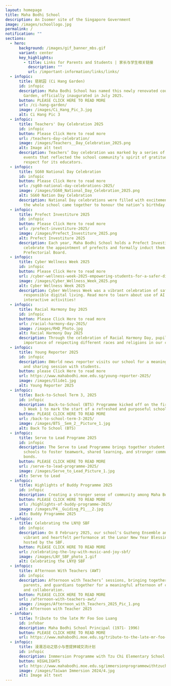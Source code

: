 ```yaml
---
layout: homepage
title: Maha Bodhi School
description: An Isomer site of the Singapore Government
image: /images/schoollogo.jpg
permalink: /
notification: ""
sections:
  - hero:
      background: /images/gif_banner_mbs.gif
      variant: center
      key_highlights:
        - title: Links for Parents and Students | 家长与学生相关链接
          description: ""
          url: /important-information/links/links/
  - infopic:
      title: 慈航园 (Ci Hang Garden)
      id: infopic
      description: Maha Bodhi School has named this newly renovated courtyard Ci Hang
        Garden, officially inaugurated in July 2025.
      button: PLEASE CLICK HERE TO READ MORE
      url: /ci-hang-garden/
      image: /images/Ci_Hang_Pic_3.jpg
      alt: Ci Hang Pic 3
  - infopic:
      title: Teachers' Day Celebration 2025
      id: infopic
      button: Please Click Here to read more
      url: /teachers-day-celebration/
      image: /images/Teachers__Day_Celebration_2025.png
      alt: Image alt text
      description: Teachers’ Day celebration was marked by a series of meaningful
        events that reflected the school community’s spirit of gratitude and
        respect for its educators.
  - infopic:
      title: SG60 National Day Celebration
      id: infopic
      button: Please Click Here to read more
      url: /sg60-national-day-celebrations-2025/
      image: /images/SG60_National_Day_Celebration_2025.png
      alt: SG60 Nation Day Celebration
      description: National Day celebrations were filled with excitement and pride as
        the whole school came together to honour the nation’s birthday.
  - infopic:
      title: Prefect Investiture 2025
      id: infopic
      button: Please Click Here to read more
      url: /prefect-investiture-2025/
      image: /images/Prefect_Investiture_2025.png
      alt: Prefect Investiture 2025
      description: Each year, Maha Bodhi School holds a Prefect Investiture to
        celebrate the appointment of prefects and formally induct them into the
        Prefectorial Board.
  - infopic:
      title: Cyber Wellness Week 2025
      id: infopic
      button: Please Click Here to read more
      url: /cyber-wellness-week-2025-empowering-students-for-a-safer-digital-world/
      image: /images/Cyber_Wellness_Week_2025.png
      alt: Cyber Wellness Week 2025
      description: Cyber Wellness Week was a vibrant celebration of safe and
        responsible digital living. Read more to learn about use of AI and the
        interactive activities!
  - infopic:
      title: Racial Harmony Day 2025
      id: infopic
      button: Please Click Here to read more
      url: /racial-harmony-day-2025/
      image: /images/RHD_Photo.jpg
      alt: Racial Harmony Day 2025
      description: Through the celebration of Racial Harmony Day, pupils learnt the
        importance of respecting different races and religions in our community.
  - infopic:
      title: Young Reporter 2025
      id: infopic
      description: 8World news reporter visits our school for a meaningful exchange
        and sharing session with students.
      button: please Click Here to read more
      url: https://www.mahabodhi.moe.edu.sg/young-reporter-2025/
      image: /images/Slide1.jpg
      alt: Young Reporter 2025
  - infopic:
      title: Back-to-School Term 3, 2025
      id: infopic
      description: Back-to-School (BTS) Programme kicked off on the first day of Term
        3 Week 1 to mark the start of a refreshed and purposeful school term.
      button: PLEASE CLICK HERE TO READ MORE
      url: /back-to-school-term-3-2025/
      image: /images/BTS__Sem_2__Picture_1.jpg
      alt: Back To School (BTS)
  - infopic:
      title: Serve to Lead Programe 2025
      id: infopic
      description: The Serve to Lead Programme brings together student leaders from
        schools to foster teamwork, shared learning, and stronger community
        bonds.
      button: PLEASE CLICK HERE TO READ MORE
      url: /serve-to-lead-programme-2025/
      image: /images/Serve_to_Lead_Picture_1.jpg
      alt: Serve to Lead
  - infopic:
      title: Highlights of Buddy Programme 2025
      id: infopic
      description: Creating a stronger sense of community among Maha Bodhians
      button: PLEASE CLICK HERE TO READ MORE
      url: /highlights-of-buddy-programme-2025/
      image: /images/P4__Guiding_P1___2.jpg
      alt: Buddy Programme 2025
  - infopic:
      title: Celebrating the LNY@ SBF
      id: infopic
      description: On 8 February 2025, our school's Guzheng Ensemble and Choir gave a
        vibrant and heartfelt performance at the Lunar New Year Blessing event
        hosted by the SBF.
      button: PLEASE CLICK HERE TO READ MORE
      url: /celebrating-the-lny-with-music-and-joy-sbf/
      image: /images/LNY_SBF_photo_1.gif
      alt: Celebrating the LNY@ SBF
  - infopic:
      title: Afternoon With Teachers (AWT)
      id: infopic
      description: Afternoon with Teachers’ sessions, bringing together teachers,
        parents, and guardians together for a meaningful afternoon of connection
        and collaboration.
      button: PLEASE CLICK HERE TO READ MORE
      url: /afternoon-with-teachers-awt/
      image: /images/Afternoon_with_Teachers_2025_Pic_1.png
      alt: Afternoon with Teacher 2025
  - infobar:
      title: Tribute to the late Mr Foo Soo Luang
      id: infobar
      description: Maha Bodhi School Principal (1971- 1996)
      button: PLEASE CLICK HERE TO READ MORE
      url: https://www.mahabodhi.moe.edu.sg/tribute-to-the-late-mr-foo-soo-luang/
  - infopic:
      title: 浸濡活动之慈小与菩提狮城交流计划
      id: infopic
      description: Inmmersion Programme with Tzu Chi Elementary School
      button: HIGHLIGHTS
      url: https://www.mahabodhi.moe.edu.sg/immersionprogrammewithtzuchi/
      image: /images/Taiwan Immersion 2024/4.jpg
      alt: Image alt text
---
```

